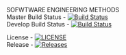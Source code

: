 
SOFWTWARE ENGINEERING METHODS <br>
Master Build Status - [![Build Status](https://travis-ci.org/THEVlLLAlN/semTravis.svg?branch=master)](https://travis-ci.org/THEVlLLAlN/semTravis)
<br>
Develop Build Status - [![Build Status](https://travis-ci.org/THEVlLLAlN/semTravis.svg?branch=develop)](https://travis-ci.org/THEVlLLAlN/semTravis)
<br>

License - [![LICENSE](https://img.shields.io/github/license/THEVlLLAlN/semTravis.svg?style=flat-square)](https://github.com/THEVlLLAlN/semTravis/blob/master/LICENSE)
<br>
Release - [![Releases](https://img.shields.io/github/release/THEVlLLAlN/semTravis/all.svg?style=flat-square)](https://github.com/THEVlLLAlN/semTravis/releases)